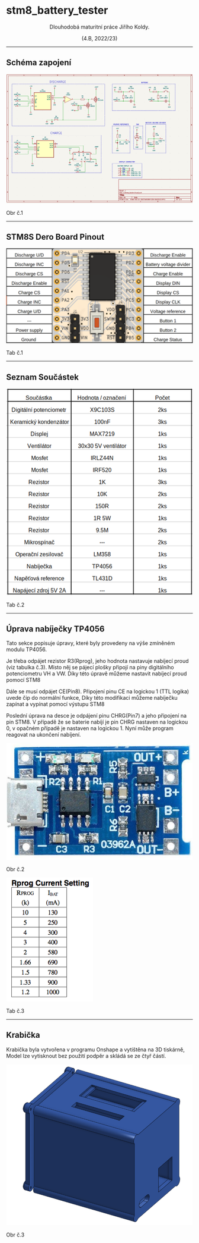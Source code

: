 # stm8_battery_tester
<p align="center">Dlouhodobá maturitní práce Jiřího Koldy.</p>
<p align="center">(4.B, 2022/23)</p>

---

## Schéma zapojení
<p align="center"><img src="media/schematic.png"><p>
<p>Obr č.1</p>
  
---
  
## STM8S Dero Board Pinout
<p align="center"><img src="media/pinout_1.png"><p>
<p>Tab č.1</p>
  
---
  
## Seznam Součástek
<p align="left"><img src="media/BOM.png"><p>
<p>Tab č.2</p>

---
  
## Úprava nabíječky TP4056
<p>Tato sekce popisuje úpravy, které byly provedeny na výše zmíněném modulu TP4056.</p>
<p>Je třeba odpájet rezistor R3(Rprog), jeho hodnota nastavuje nabíjecí proud (viz tabulka č.3). Místo něj se pájecí plošky připojí na piny digitálního potenciometru VH a VW. Díky této úpravě můžeme nastavit nabíjecí proud pomocí STM8</p>
<p>Dále se musí odpájet CE(Pin8). Připojení pinu CE na logickou 1 (TTL logika) uvede čip do normální funkce, Díky této modifikaci můžeme nabíječku zapínat a vypínat pomocí výstupu STM8</p>
<p>Poslední úprava na desce je odpájení pinu CHRG(Pin7) a jeho připojení na pin STM8. V případě že se baterie nabíjí je pin CHRG nastaven na logickou 0, v opačném případě je nastaven na logickou 1. Nyní může program reagovat na ukončení nabíjení.</p>


<p align="left"><img src="media/tp4056.jpg"><p>
  <p>Obr č.2</p>
<p align="left"><img src="media/Rprog.png"><p>
  <p>Tab č.3</p>

---

## Krabička
<p>Krabička byla vytvořena v programu Onshape a vytištěna na 3D tiskárně, Model lze vytisknout bez použití podpěr a skládá se ze čtyř částí.  </p>
<p align="center"><img src="media/enclosure.png"><p>
<p>Obr č.3</p>
